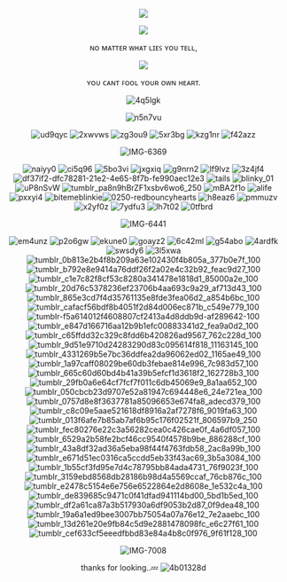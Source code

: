 <p align="center"> <img src="https://github.com/user-attachments/assets/a8898fac-d7d6-4f95-8fe3-ebbaeb53cfcb"/>



<p align="center"> <img src="https://github.com/user-attachments/assets/d6b2a0a1-2f2d-4f11-a56c-0d5f04a340f6"/>

<div align="center">

ɴᴏ ᴍᴀᴛᴛᴇʀ ᴡʜᴀᴛ ʟɪᴇꜱ ʏᴏᴜ ᴛᴇʟʟ,

<p align="center"> <img src="https://github.com/user-attachments/assets/d9a7567e-29fe-4a6e-8beb-bd20ca663280"/>

<div align="center">
 
ʏᴏᴜ ᴄᴀɴᴛ ꜰᴏᴏʟ ʏᴏᴜʀ ᴏᴡɴ ʜᴇᴀʀᴛ.



![4q5lgk](https://github.com/user-attachments/assets/6d00bf1e-4f4c-4b10-a2d3-00d4f31c67be)

![n5n7vu](https://github.com/user-attachments/assets/c1815811-4cb9-4ae9-a042-27875aaa2285)
 

![ud9qyc](https://github.com/user-attachments/assets/de5c467f-bac7-48f1-b43b-4fce43e053aa)
![2xwvws](https://github.com/user-attachments/assets/a6294b87-0627-4b45-8088-cc286543589c)
![zg3ou9](https://github.com/user-attachments/assets/c25a8f7a-5a95-452b-9c05-623b16e5416d)
![5xr3bg](https://github.com/user-attachments/assets/7bb7f4ab-a675-443c-905c-e3813949f746)
![kzg1nr](https://github.com/user-attachments/assets/8941ba92-137a-405d-927b-cb5eef32e3bb)
![f42azz](https://github.com/user-attachments/assets/71bf7185-7545-481b-afe1-dbf58db27458)

![IMG-6369](https://github.com/user-attachments/assets/8e85a5b4-75b4-4a51-97dc-7c7183021a67)

![naiyy0](https://github.com/user-attachments/assets/52f97dd5-334c-46cf-ba6a-a4cd83fea290)
![ci5q96](https://github.com/user-attachments/assets/b092c8f7-e7a3-4b54-834c-7ff955a8dbca)
![5bo3vi](https://github.com/user-attachments/assets/b057f1b8-4fbc-4ac8-9ba7-ee03711433d9)
![jxgxiq](https://github.com/user-attachments/assets/73914348-2092-4391-908d-9da44f5e78f8)
![g9nrn2](https://github.com/user-attachments/assets/f2dfde1e-0e5e-41b7-8ff9-094099c45f6d)
![lf9lvz](https://github.com/user-attachments/assets/1806b348-9aaa-4e74-a1d4-baf44cd3e74e)
![3z4jf4](https://github.com/user-attachments/assets/925b3283-2bfb-4c4b-b554-29d5f7c0520d)![df37if2-dfc78281-21e2-4e65-8f7b-fe990aec12e3](https://github.com/user-attachments/assets/b1b52d99-f385-4d30-bc78-5f677c8d21c8)
![tails](https://github.com/user-attachments/assets/923fd96d-8134-4162-a483-19397d9540a9)
![blinky_01](https://github.com/user-attachments/assets/eb8a0614-30a2-429a-bc7c-6b31d2a3c131)
![uP8nSvW](https://github.com/user-attachments/assets/c89467a7-fa19-4b55-a9d4-075dc5caed7e)
![tumblr_pa8n9hBrZF1xsbv6wo6_250](https://github.com/user-attachments/assets/9d5ac4df-1992-4892-b33a-736567ec7c94)
![mBA2f1o](https://github.com/user-attachments/assets/4522213d-3a26-4c6a-aea2-d3407664d0c0)
![alife](https://github.com/user-attachments/assets/e317b823-396f-494c-8b30-aadbed3b44fb)
![pxxyi4](https://github.com/user-attachments/assets/25319278-5c38-4a23-8583-52f22447c425)
![bitemeblinkie](https://github.com/user-attachments/assets/7681b6a7-d013-4ad4-8f1f-e5217fae9604)![0250-redbouncyhearts](https://github.com/user-attachments/assets/75fa1a5c-e362-494b-b50d-91de87ecd287)
![h8eaz6](https://github.com/user-attachments/assets/307f182b-8911-439d-9c6b-719f1a2296f0)
![pmmuzv](https://github.com/user-attachments/assets/18a4801a-0787-47b0-8f5f-bb17c6886d6d)
![x2yf0z](https://github.com/user-attachments/assets/60d1a0d6-444a-4403-aceb-660626b7a77d)
![7ydfu3](https://github.com/user-attachments/assets/ef469804-997b-4ddc-b018-70923cb87907)
![lh7t02](https://github.com/user-attachments/assets/8ad0a73e-74f3-4acf-9432-6d122b22cbeb)
![0tfbrd](https://github.com/user-attachments/assets/8c7b306a-2e99-48db-a25d-6b0f2aae4002)


![IMG-6441](https://github.com/user-attachments/assets/66d50afb-111d-475c-a483-affe805910b4)



![em4unz](https://github.com/user-attachments/assets/994e57c0-7a3f-431e-96d1-ee7cc3d6721c)
![p2o6gw](https://github.com/user-attachments/assets/bea016ad-3a33-4f0d-b455-6e5497ab590a)
![ekune0](https://github.com/user-attachments/assets/48a2b694-76a9-4dfc-bf47-f8e78e4aa3fb)
![goayz2](https://github.com/user-attachments/assets/804c2a31-2c68-4baa-a585-c1da4e7c07bb)
![6c42ml](https://github.com/user-attachments/assets/a08fdbd5-9431-4ba6-81dc-de16023de370)
![g54abo](https://github.com/user-attachments/assets/ec48d21c-80b5-4dba-9b8e-ea91088d4da5)
![4ardfk](https://github.com/user-attachments/assets/b5231416-0752-45ae-8b47-e9d11dd9791a)
![swsdy6](https://github.com/user-attachments/assets/266641a9-ad34-485c-afd1-7b2c825db079)
![3l5xwa](https://github.com/user-attachments/assets/abab5cf7-f8b5-4994-978e-e3ade26696f6)
![tumblr_0b813e2b4f8b209a63e102430f4b805a_377b0e7f_100](https://github.com/user-attachments/assets/c1363d24-b284-4e2b-b79a-5b3db40bf0d9)
![tumblr_b792e8e9414a76ddf26f2a02e4c32b92_feac9d27_100](https://github.com/user-attachments/assets/3fe5ee04-f078-460a-8834-9995f70f3722)
![tumblr_c1e7c82f8cf53c8280a341478e1818d1_85000a2e_100](https://github.com/user-attachments/assets/f51f7898-c29f-4dfc-9b1d-8e3cf943eef9)
![tumblr_20d76c5378236ef23706b4aa693c9a29_af713d43_100](https://github.com/user-attachments/assets/02d57a47-46eb-4981-8070-1fabd7ce2218)
![tumblr_865e3cd7f4d35761135e8fde3fea06d2_a854b6bc_100](https://github.com/user-attachments/assets/6001bac3-4440-46ac-ba12-332f2608e20c)
![tumblr_cafacf56bdf8b4051f2d84d006ec871b_c549e779_100](https://github.com/user-attachments/assets/9fb40729-0c45-4b19-9267-041e8e45a2b3)
![tumblr-f5a614012f4608807cf2413a4d8ddb9d-af289642-100](https://github.com/user-attachments/assets/28ee0504-7c46-4680-a38d-4042c5ea028b)
![tumblr_e847d166716aa12b9b1efc00883341d2_fea9a0d2_100](https://github.com/user-attachments/assets/f908f87d-925f-4c7c-b3ea-12fb92390afa)
![tumblr_c65ffdd32c329c8fdd6b420826ad9567_762c228d_100](https://github.com/user-attachments/assets/e37f42a2-396f-4ef2-897a-11e6d6b4d809)
![tumblr_9d51e9710d24283290d83c095614f818_11163145_100](https://github.com/user-attachments/assets/a737adc4-2a34-4d36-86e8-e26b798eecdf)
![tumblr_4331269b5e7bc36ddfea2da96062ed02_1165ae49_100](https://github.com/user-attachments/assets/8be54b62-d380-4084-920c-4a2a8d67daf6)
![tumblr_1a97caff08029be60db3febae814e996_7c983d57_100](https://github.com/user-attachments/assets/7ea48d0e-49fd-4f8a-b6e5-2a99406de810)
![tumblr_665c60d60bd4b41a39b5efcf1d3618f2_162728b3_100](https://github.com/user-attachments/assets/46291d4f-f340-462d-932d-b62d01fae063)
![tumblr_29fb0a6e64cf7fcf7f011c6db45069e9_8a1aa652_100](https://github.com/user-attachments/assets/82eb5421-fe35-474a-be42-74bd5f5355d7)
![tumblr_050cbcb23d9707e52a81947c694448e6_24e721ea_100](https://github.com/user-attachments/assets/b4371f28-a920-48e2-a13b-23c2db6eadcd)
![tumblr_0757d8e8f3637781a85096653e674fa8_adecd379_100](https://github.com/user-attachments/assets/a7c7d3a6-2d9f-43f8-9c69-ddebe2dbc890)
![tumblr_c8c09e5aae521618df8916a2af7278f6_9019fa63_100](https://github.com/user-attachments/assets/bbfad7a0-c0ab-4272-8a19-fad9165ee3d2)
![tumblr_013f6afe7b85ab7af6b95c176f02521f_806597b9_250](https://github.com/user-attachments/assets/277e9e38-843d-4261-a74e-0f5c604f8338)
![tumblr_fec80276e22c3a56282cea0c426cae0f_4a6df057_100](https://github.com/user-attachments/assets/ad6fcd55-0748-4e71-940b-67c49c7372c3)
![tumblr_6529a2b58fe2bcf46cc9540f4578b9be_886288cf_100](https://github.com/user-attachments/assets/dec779a0-52de-4e1f-9f31-54ac4cadb24a)
![tumblr_43a8df32ad36a5eba98f44f4763fdb58_2ac8a99b_100](https://github.com/user-attachments/assets/26fd6991-df15-4a98-8ff4-8936739ce3d9)
![tumblr_e671d51ec0316ca5ccdd5eb33f43ac69_3b5a3084_100](https://github.com/user-attachments/assets/143eb803-894f-414a-b09b-336bd2915a2e)
![tumblr_1b55cf3fd95e7d4c78795bb84ada4731_76f9023f_100](https://github.com/user-attachments/assets/2ae778cc-b14d-447f-a662-7beb87fa05c9)
![tumblr_3159ebd8568db28186b98d4a5569ccaf_76cb876c_100](https://github.com/user-attachments/assets/fde0deed-b0d7-419e-a84f-e45aacab901a)
![tumblr_e2478c5154e6e756e6522864e2d8608e_1e532c4a_100](https://github.com/user-attachments/assets/2d6b6602-0c0b-4f7d-acce-fa1d2e10a79b)
![tumblr_de839685c9471c0f41dfad941114bd00_5bd1b5ed_100](https://github.com/user-attachments/assets/a3cf26b4-ce98-4e4e-8de0-11586376ed49)
![tumblr_df2a61ca87a3b517930a6df9053b2d87_0f9dea48_100](https://github.com/user-attachments/assets/352577a2-56ec-4433-b13e-5051aa300eab)
![tumblr_19a6a1ed9bee3007bb75054a07a76e12_7e2aaebc_100](https://github.com/user-attachments/assets/4c3ea037-dce1-497c-958b-af9cce4a02de)
![tumblr_13d261e20e9fb84c5d9e2881478098fc_e6c27f61_100](https://github.com/user-attachments/assets/a247b4f3-17da-496a-b98e-e5e13ea40181)
![tumblr_cef633cf5eeedfbbd83e84a4b8c0f976_9f61f128_100](https://github.com/user-attachments/assets/363bb0e0-7053-48a4-aa8a-58a81bd10045)

![IMG-7008](https://github.com/user-attachments/assets/22860588-73b1-42f7-80f8-4f1e1e41c79a)


 thanks for looking..💤
![4b01328d](https://github.com/user-attachments/assets/d2748fd4-6b4b-4b65-96ad-37f57655c6ed)

